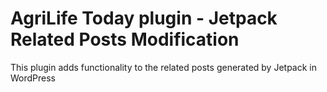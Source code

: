 # AgriLife Today plugin - Jetpack Related Posts Modification

This plugin adds functionality to the related posts generated by Jetpack in WordPress
